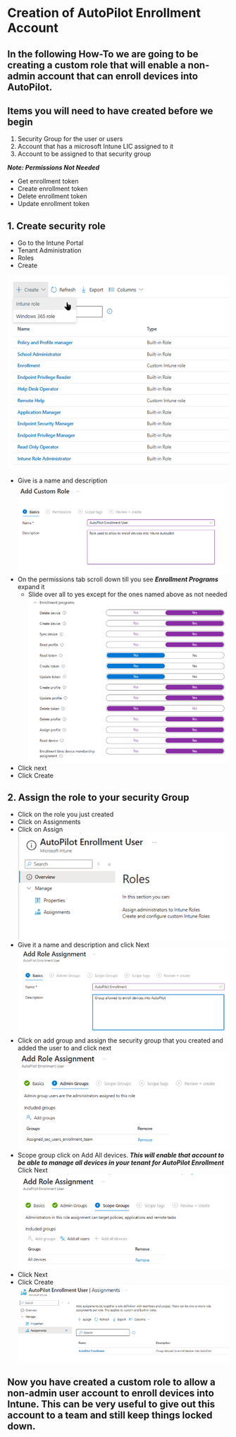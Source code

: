 # Creation of AutoPilot Enrollment Account

## In the following How-To we are going to be creating a custom role that will enable a non-admin account that can enroll devices into AutoPilot. 

## Items you will need to have created before we begin

1. Security Group for the user or users
2. Account that has a microsoft Intune LIC assigned to it
3. Account to be assigned to that security group

***Note: Permissions Not Needed***
- Get enrollment token
- Create enrollment token
- Delete enrollment token
- Update enrollment token


## 1. Create security role
 - Go to the Intune Portal
 - Tenant Administration
 - Roles
 - Create

 ![alt text](./Assets/1.png)
 
 - Give is a name and description
 ![alt text](./Assets/2.png)
 - On the permissions tab scroll down till you see ***Enrollment Programs*** expand it
    - Slide over all to yes except for the ones named above as not needed
![alt text](./Assets/3.png)
 - Click next
 - Click Create
## 2. Assign the role to your security Group
 - Click on the role you just created
 - Click on Assignments
 - Click on Assign
 ![alt text](./Assets/4.png)
 - Give it a name and description and click Next
 ![alt text](./Assets/5.png)
 - Click on add group and assign the security group that you created and added the user to and click next
 ![alt text](./Assets/6.png)
 - Scope group click on Add All devices. ***This will enable that account to be able to manage all devices in your tenant for AutoPilot Enrollment*** Click Next
 ![alt text](./Assets/7.png)
 - Click Next
 - Click Create
 ![alt text](./Assets/8.png)

 ## Now you have created a custom role to allow a non-admin user account to enroll devices into Intune. This can be very useful to give out this account to a team and still keep things locked down.




